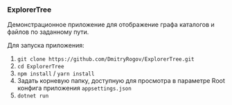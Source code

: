 ### ExplorerTree

Демонстрационное приложение для отображение графа каталогов и файлов по заданному пути.

Для запуска приложения:  
1. `git clone https://github.com/DmitryRogov/ExplorerTree.git`  
2. `cd ExplorerTree`
3.  `npm install` / `yarn install`
4.  Задать корневую папку, доступную для просмотра в параметре Root конфига приложения `appsettings.json`
5. `dotnet run`
